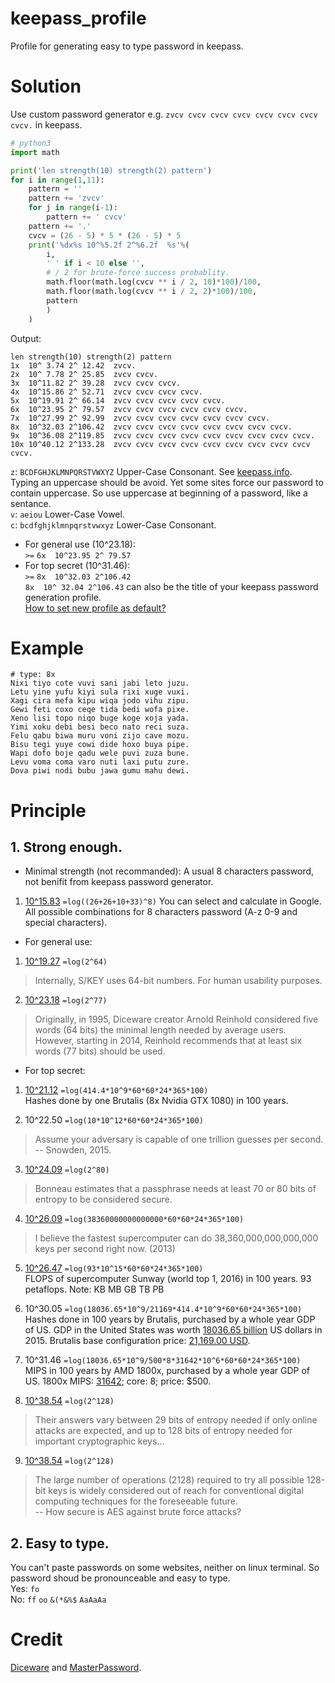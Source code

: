 # keepass_profile
Profile for generating easy to type password in keepass.

# Solution
Use custom password generator e.g. `zvcv cvcv cvcv cvcv cvcv cvcv cvcv cvcv.` in keepass.  
```python
# python3
import math

print('len strength(10) strength(2) pattern')
for i in range(1,11):
    pattern = ''
    pattern += 'zvcv'
    for j in range(i-1):
        pattern += ' cvcv'
    pattern += '.'
    cvcv = (26 - 5) * 5 * (26 - 5) * 5
    print('%dx%s 10^%5.2f 2^%6.2f  %s'%(
        i,
        ' ' if i < 10 else '',
        # / 2 for brute-force success probablity.
        math.floor(math.log(cvcv ** i / 2, 10)*100)/100,
        math.floor(math.log(cvcv ** i / 2, 2)*100)/100,
        pattern
        )
    )
```
Output:
```
len strength(10) strength(2) pattern
1x  10^ 3.74 2^ 12.42  zvcv.
2x  10^ 7.78 2^ 25.85  zvcv cvcv.
3x  10^11.82 2^ 39.28  zvcv cvcv cvcv.
4x  10^15.86 2^ 52.71  zvcv cvcv cvcv cvcv.
5x  10^19.91 2^ 66.14  zvcv cvcv cvcv cvcv cvcv.
6x  10^23.95 2^ 79.57  zvcv cvcv cvcv cvcv cvcv cvcv.
7x  10^27.99 2^ 92.99  zvcv cvcv cvcv cvcv cvcv cvcv cvcv.
8x  10^32.03 2^106.42  zvcv cvcv cvcv cvcv cvcv cvcv cvcv cvcv.
9x  10^36.08 2^119.85  zvcv cvcv cvcv cvcv cvcv cvcv cvcv cvcv cvcv.
10x 10^40.12 2^133.28  zvcv cvcv cvcv cvcv cvcv cvcv cvcv cvcv cvcv cvcv.
```
`z`: `BCDFGHJKLMNPQRSTVWXYZ` Upper-Case Consonant. See [keepass.info](http://keepass.info/help/base/pwgenerator.html#charset).  
Typing an uppercase should be avoid. Yet some sites force our password to contain uppercase. So use uppercase at beginning of a password, like a sentance.  
`v`: `aeiou` Lower-Case Vowel.  
`c`: `bcdfghjklmnpqrstvwxyz` Lower-Case Consonant.  
  
- For general use (10^23.18):  
`>=` `6x  10^23.95 2^ 79.57`  
- For top secret (10^31.46):  
`>=` `8x  10^32.03 2^106.42`  
`8x  10^ 32.04 2^106.43` can also be the title of your keepass password generation profile.  
[How to set new profile as default?](https://superuser.com/questions/379823/can-i-change-the-default-password-profile-in-keepass)

# Example
```
# type: 8x
Nixi tiyo cote vuvi sani jabi leto juzu.
Letu yine yufu kiyi sula rixi xuge vuxi.
Xagi cira mefa kipu wiqa jodo vihu zipu.
Gewi feti coxo ceqe tida bedi wofa pixe.
Xeno lisi topo niqo buge koge xoja yada.
Yimi xoku debi besi beco nato reci suza.
Felu qabu biwa muru voni zijo cave mozu.
Bisu tegi yuye cowi dide hoxo buya pipe.
Wapi dofo boje qadu wele puvi zuza bune.
Levu voma coma varo nuti laxi putu zure.
Dova piwi nodi bubu jawa gumu mahu dewi.
```

# Principle
## 1. Strong enough.
- Minimal strength (not recommanded):
A usual 8 characters password, not benifit from keepass password generator.  
1. [10^15.83](https://math.stackexchange.com/questions/739874/how-many-possible-combinations-in-8-character-password) `=log((26+26+10+33)^8)` You can select and calculate in Google.  
All possible combinations for 8 characters password (A-z 0-9 and special characters).

- For general use:  
1. [10^19.27](https://en.wikipedia.org/wiki/S/KEY) `=log(2^64)`
> Internally, S/KEY uses 64-bit numbers. For human usability purposes.
2. [10^23.18](https://en.wikipedia.org/wiki/Diceware) `=log(2^77)`
> Originally, in 1995, Diceware creator Arnold Reinhold considered five words (64 bits) the minimal length needed by average users. However, starting in 2014, Reinhold recommends that at least six words (77 bits) should be used.

- For top secret:  

1. [10^21.12](https://gist.github.com/epixoip/a83d38f412b4737e99bbef804a270c40) `=log(414.4*10^9*60*60*24*365*100)`  
Hashes done by one Brutalis (8x Nvidia GTX 1080) in 100 years.

2. 10^22.50 `=log(10*10^12*60*60*24*365*100)`
> Assume your adversary is capable of one trillion guesses per second.  
-- Snowden, 2015.

3. [10^24.09](https://www.wired.com/2015/04/snowden-sexy-margaret-thatcher-password-isnt-so-sexy/) `=log(2^80)`
> Bonneau estimates that a passphrase needs at least 70 or 80 bits of entropy to be considered secure.

4. [10^26.09](https://www.quora.com/How-fast-could-the-worlds-fastest-supercomputer-brute-force-crack-a-password) `=log(38360000000000000*60*60*24*365*100)`
> I believe the fastest supercomputer can do 38,360,000,000,000,000 keys per second right now. (2013)

5. [10^26.47](https://en.wikipedia.org/wiki/TOP500) `=log(93*10^15*60*60*24*365*100)`  
FLOPS of supercomputer Sunway (world top 1, 2016) in 100 years. 93 petaflops. Note: KB MB GB TB PB  

6. 10^30.05 `=log(18036.65*10^9/21169*414.4*10^9*60*60*24*365*100)`  
Hashes done in 100 years by Brutalis, purchased by a whole year GDP of US. GDP in the United States was worth [18036.65 billion](http://www.tradingeconomics.com/united-states/gdp) US dollars in 2015. Brutalis base configuration price: [21,169.00 USD](https://sagitta.pw/hardware/gpu-compute-nodes/brutalis/).

7. 10^31.46 `=log(18036.65*10^9/500*8*31642*10^6*60*60*24*365*100)`  
MIPS in 100 years by AMD 1800x, purchased by a whole year GDP of US. 1800x MIPS: [31642](https://arstechnica.com/gadgets/2017/03/amd-ryzen-review/3/); core: 8; price: $500.

8. [10^38.54](https://en.wikipedia.org/wiki/Password_strength) `=log(2^128)`
> Their answers vary between 29 bits of entropy needed if only online attacks are expected, and up to 128 bits of entropy needed for important cryptographic keys...

9. [10^38.54](https://en.wikipedia.org/wiki/Key_size) `=log(2^128)`
> The large number of operations (2128) required to try all possible 128-bit keys is widely considered out of reach for conventional digital computing techniques for the foreseeable future.  
-- How secure is AES against brute force attacks?

## 2. Easy to type.  
You can't paste passwords on some websites, neither on linux terminal. So password shoud be pronounceable and easy to type.  
Yes: `fo`  
No: `ff` `oo` `&(*&%$` `AaAaAa`  

# Credit
[Diceware](https://en.wikipedia.org/wiki/Diceware) and [MasterPassword](https://github.com/Lyndir/MasterPassword/).
